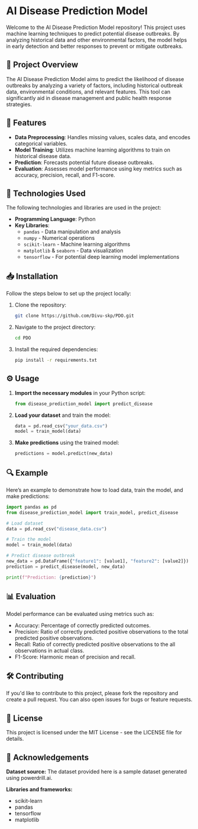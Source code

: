 # AI Disease Prediction Model

Welcome to the AI Disease Prediction Model repository! This project uses machine learning techniques to predict potential disease outbreaks. By analyzing historical data and other environmental factors, the model helps in early detection and better responses to prevent or mitigate outbreaks.

## 🧠 Project Overview

The AI Disease Prediction Model aims to predict the likelihood of disease outbreaks by analyzing a variety of factors, including historical outbreak data, environmental conditions, and relevant features. This tool can significantly aid in disease management and public health response strategies.

## 🚀 Features

- **Data Preprocessing**: Handles missing values, scales data, and encodes categorical variables.
- **Model Training**: Utilizes machine learning algorithms to train on historical disease data.
- **Prediction**: Forecasts potential future disease outbreaks.
- **Evaluation**: Assesses model performance using key metrics such as accuracy, precision, recall, and F1-score.

## 🔧 Technologies Used

The following technologies and libraries are used in the project:

- **Programming Language**: Python
- **Key Libraries**:
  - `pandas` - Data manipulation and analysis
  - `numpy` - Numerical operations
  - `scikit-learn` - Machine learning algorithms
  - `matplotlib` & `seaborn` - Data visualization
  - `tensorflow` - For potential deep learning model implementations

## 📥 Installation

Follow the steps below to set up the project locally:

1. Clone the repository:
   ```bash
   git clone https://github.com/Divu-skp/PDO.git


2. Navigate to the project directory:
   ```bash
   cd PDO
   ```
3. Install the required dependencies:
    ```bash
    pip install -r requirements.txt
    ```

## ⚙️ Usage
1. **Import the necessary modules** in your Python script:

    ```python
    from disease_prediction_model import predict_disease
    ```

2. **Load your dataset** and train the model:

    ```python
    data = pd.read_csv("your_data.csv")
    model = train_model(data)
    ```

3. **Make predictions** using the trained model:

    ```python
    predictions = model.predict(new_data)
    ```

## 🔍 Example

Here’s an example to demonstrate how to load data, train the model, and make predictions:

```python
import pandas as pd
from disease_prediction_model import train_model, predict_disease

# Load dataset
data = pd.read_csv("disease_data.csv")

# Train the model
model = train_model(data)

# Predict disease outbreak
new_data = pd.DataFrame({"feature1": [value1], "feature2": [value2]})
prediction = predict_disease(model, new_data)

print(f"Prediction: {prediction}")
```
## 📊 Evaluation
Model performance can be evaluated using metrics such as:

- Accuracy: Percentage of correctly predicted outcomes.
- Precision: Ratio of correctly predicted positive observations to the total predicted positive observations.
- Recall: Ratio of correctly predicted positive observations to the all observations in actual class.
- F1-Score: Harmonic mean of precision and recall.

## 🛠️ Contributing
If you'd like to contribute to this project, please fork the repository and create a pull request. You can also open issues for bugs or feature requests.

## 📝 License
This project is licensed under the MIT License - see the LICENSE file for details.

## 🙏 Acknowledgements
**Dataset source:** 
The dataset provided here is a sample dataset generated using powerdrill.ai. 

**Libraries and frameworks:**
- scikit-learn
- pandas
- tensorflow
- matplotlib
